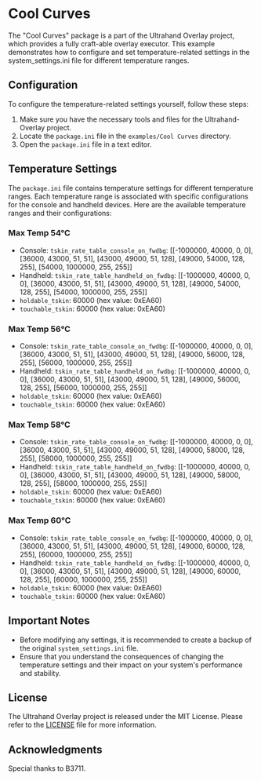 # Cool Curves

The "Cool Curves" package is a part of the Ultrahand Overlay project, which provides a fully craft-able overlay executor. This example demonstrates how to configure and set temperature-related settings in the system_settings.ini file for different temperature ranges.

## Configuration

To configure the temperature-related settings yourself, follow these steps:

1. Make sure you have the necessary tools and files for the Ultrahand-Overlay project.
2. Locate the `package.ini` file in the `examples/Cool Curves` directory.
3. Open the `package.ini` file in a text editor.

## Temperature Settings

The `package.ini` file contains temperature settings for different temperature ranges. Each temperature range is associated with specific configurations for the console and handheld devices. Here are the available temperature ranges and their configurations:

### Max Temp 54°C

- Console: `tskin_rate_table_console_on_fwdbg`: [[-1000000, 40000, 0, 0], [36000, 43000, 51, 51], [43000, 49000, 51, 128], [49000, 54000, 128, 255], [54000, 1000000, 255, 255]]
- Handheld: `tskin_rate_table_handheld_on_fwdbg`: [[-1000000, 40000, 0, 0], [36000, 43000, 51, 51], [43000, 49000, 51, 128], [49000, 54000, 128, 255], [54000, 1000000, 255, 255]]
- `holdable_tskin`: 60000 (hex value: 0xEA60)
- `touchable_tskin`: 60000 (hex value: 0xEA60)

### Max Temp 56°C

- Console: `tskin_rate_table_console_on_fwdbg`: [[-1000000, 40000, 0, 0], [36000, 43000, 51, 51], [43000, 49000, 51, 128], [49000, 56000, 128, 255], [56000, 1000000, 255, 255]]
- Handheld: `tskin_rate_table_handheld_on_fwdbg`: [[-1000000, 40000, 0, 0], [36000, 43000, 51, 51], [43000, 49000, 51, 128], [49000, 56000, 128, 255], [56000, 1000000, 255, 255]]
- `holdable_tskin`: 60000 (hex value: 0xEA60)
- `touchable_tskin`: 60000 (hex value: 0xEA60)

### Max Temp 58°C

- Console: `tskin_rate_table_console_on_fwdbg`: [[-1000000, 40000, 0, 0], [36000, 43000, 51, 51], [43000, 49000, 51, 128], [49000, 58000, 128, 255], [58000, 1000000, 255, 255]]
- Handheld: `tskin_rate_table_handheld_on_fwdbg`: [[-1000000, 40000, 0, 0], [36000, 43000, 51, 51], [43000, 49000, 51, 128], [49000, 58000, 128, 255], [58000, 1000000, 255, 255]]
- `holdable_tskin`: 60000 (hex value: 0xEA60)
- `touchable_tskin`: 60000 (hex value: 0xEA60)

### Max Temp 60°C

- Console: `tskin_rate_table_console_on_fwdbg`: [[-1000000, 40000, 0, 0], [36000, 43000, 51, 51], [43000, 49000, 51, 128], [49000, 60000, 128, 255], [60000, 1000000, 255, 255]]
- Handheld: `tskin_rate_table_handheld_on_fwdbg`: [[-1000000, 40000, 0, 0], [36000, 43000, 51, 51], [43000, 49000, 51, 128], [49000, 60000, 128, 255], [60000, 1000000, 255, 255]]
- `holdable_tskin`: 60000 (hex value: 0xEA60)
- `touchable_tskin`: 60000 (hex value: 0xEA60)

## Important Notes

- Before modifying any settings, it is recommended to create a backup of the original `system_settings.ini` file.
- Ensure that you understand the consequences of changing the temperature settings and their impact on your system's performance and stability.

## License

The Ultrahand Overlay project is released under the MIT License. Please refer to the [LICENSE](https://github.com/ppkantorski/Ultrahand-Overlay/blob/main/LICENSE) file for more information.

## Acknowledgments

Special thanks to B3711.
